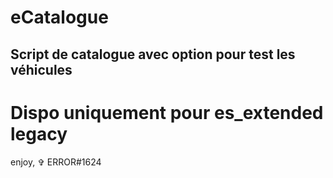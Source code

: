 # eCatalogue

## Script de catalogue avec option pour test les véhicules

# Dispo uniquement pour es_extended legacy

enjoy, ✞ ERROR#1624
